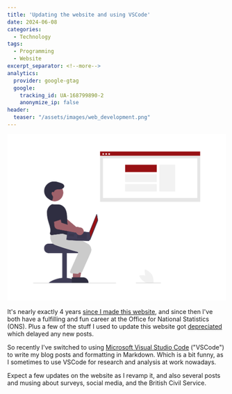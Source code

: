 ```yaml
---
title: 'Updating the website and using VSCode'
date: 2024-06-08
categories:
  - Technology
tags:
  - Programming
  - Website
excerpt_separator: <!--more-->
analytics:
  provider: google-gtag
  google:
    tracking_id: UA-168799890-2
    anonymize_ip: false
header:
  teaser: "/assets/images/web_development.png"
---
```

![](/assets/images/web_development.png)

 It's nearly exactly 4 years [since I made this website](https://naiyanjones.com/technology/how-i-built-this-website/), and since then I've both have a fulfilling and fun career at the Office for National Statistics (ONS). Plus a few of the stuff I used to update this website got [depreciated](https://github.blog/2022-06-08-sunsetting-atom/) which delayed any new posts.
  
 So recently I've switched to using [Microsoft Visual Studio Code](https://code.visualstudio.com/) ("VSCode") to write my blog posts and formatting in Markdown. Which is a bit funny, as I sometimes to use VSCode for research and analysis at work nowadays.

 Expect a few updates on the website as I revamp it, and also several posts and musing about surveys, social media, and the British Civil Service.
 